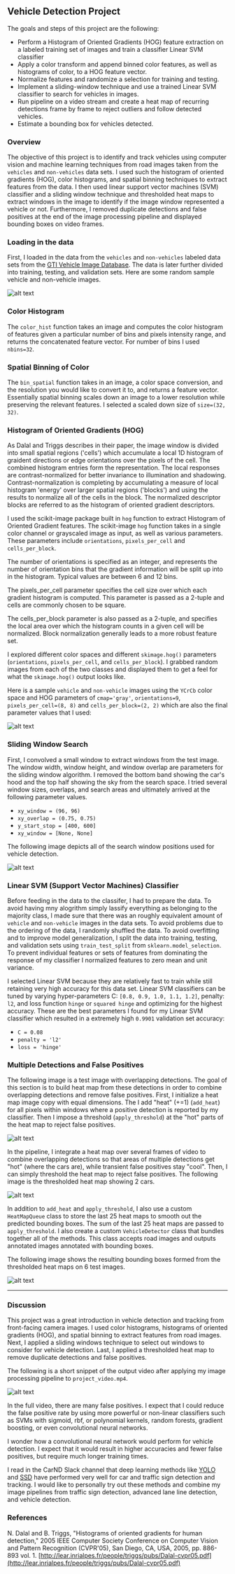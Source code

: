 ## **Vehicle Detection Project**

The goals and steps of this project are the following:

* Perform a Histogram of Oriented Gradients (HOG) feature extraction on a labeled training set of images and train a classifier Linear SVM classifier
* Apply a color transform and append binned color features, as well as histograms of color, to a HOG feature vector.
* Normalize features and randomize a selection for training and testing.
* Implement a sliding-window technique and use a trained Linear SVM classifier to search for vehicles in images.
* Run pipeline on a video stream and create a heat map of recurring detections frame by frame to reject outliers and follow detected vehicles.
* Estimate a bounding box for vehicles detected.

[//]: # (Image References)
[image1]: ./images/randomimages.png
[image2]: ./images/hogfeatures.png
[image3]: ./images/slidingwindows.png
[image4]: ./images/bboxes.png
[image5]: ./images/heatboxes.png
[image6]: ./images/detection.png
[image7]: ./images/vehicledetector.gif

### Overview

The objective of this project is to identify and track vehicles using computer vision and machine learning techniques from road images taken from the `vehicles` and `non-vehicles` data sets. I used such the histogram of oriented gradients (HOG), color histograms, and spatial binning techniques to extract features from the data. I then used linear support vector machines (SVM) classifier and a sliding window technique and thresholded heat maps to extract windows in the image to identify if the image window represented a vehicle or not. Furthermore, I removed duplicate detections and false positives at the end of the image processing pipeline and displayed bounding boxes on video frames.


### Loading in the data

First, I loaded in the data from the `vehicles` and `non-vehicles` labeled data sets from the [GTI Vehicle Image Database](http://www.gti.ssr.upm.es/data/Vehicle_database.html). The data is later further divided into training, testing, and validation sets. Here are some random sample vehicle and non-vehicle images.

![alt text][image1]

### Color Histogram

The `color_hist` function takes an image and computes the color histogram of features given a particular number of bins and pixels intensity range, and returns the concatenated feature vector. For number of bins I used `nbins=32`.

### Spatial Binning of Color

The `bin_spatial` function takes in an image, a color space conversion, and the resolution you would like to convert it to, and returns a feature vector. Essentially spatial binning scales down an image to a lower resolution while preserving the relevant features. I selected a scaled down size of `size=(32, 32)`.

### Histogram of Oriented Gradients (HOG)

As Dalal and Triggs describes in their paper, the image window is divided into small spatial regions ('cells') which accumulate a local 1D histogram of graident directions or edge orientations over the pixels of the cell. The combined histogram entries form the representation. The local responses are contrast-normalized for better invariance to illumination and shadowing. Contrast-normalization is completing by accumulating a measure of local histogram 'energy' over larger spatial regions ('blocks') and using the results to normalize all of the cells in the block. The normalized descriptor blocks are referred to as the histogram of oriented gradient descriptors.

I used the scikit-image package built in `hog` function to extract Histogram of Oriented Gradient features. The scikit-image `hog` function takes in a single color channel or grayscaled image as input, as well as various parameters. These parameters include `orientations`, `pixels_per_cell` and `cells_per_block`.

The number of orientations is specified as an integer, and represents the number of orientation bins that the gradient information will be split up into in the histogram. Typical values are between 6 and 12 bins.

The pixels_per_cell parameter specifies the cell size over which each gradient histogram is computed. This parameter is passed as a 2-tuple and cells are commonly chosen to be square.

The cells_per_block parameter is also passed as a 2-tuple, and specifies the local area over which the histogram counts in a given cell will be normalized. Block normalization  generally leads to a more robust feature set.

I explored different color spaces and different `skimage.hog()` parameters (`orientations`, `pixels_per_cell`, and `cells_per_block`). I grabbed random images from each of the two classes and displayed them to get a feel for what the `skimage.hog()` output looks like.

Here is a sample `vehicle` and `non-vehicle` images using the `YCrCb` color space and HOG parameters of `cmap='gray'`, `orientations=9`, `pixels_per_cell=(8, 8)` and `cells_per_block=(2, 2)` which are also the final parameter values that I used:

![alt text][image2]

### Sliding Window Search

First, I convolved a small window to extract windows from the test image. The window width, window height, and window overlap are parameters for the sliding window algorithm. I removed the bottom band showing the car's hood and the top half showing the sky from the search space. I tried several window sizes, overlaps, and search areas and ultimately arrived at the following parameter values.  
* `xy_window = (96, 96)`
* `xy_overlap = (0.75, 0.75)`
* `y_start_stop = [400, 600]`
* `xy_window = [None, None]`

The following image depicts all of the search window positions used for vehicle detection.  

![alt text][image3]

### Linear SVM (Support Vector Machines) Classifier

Before feeding in the data to the classifer, I had to prepare the data. To avoid having mny alogrithm simply lassify everything as belonging to the majority class, I made sure that there was an roughly equivalent amount of `vehicle` and `non-vehicle` images in the data sets. To avoid problems due to the ordering of the data, I randomly shuffled the data. To avoid overfitting and to improve model generalization, I split the data into training, testing, and validation sets using `train_test_split` from `sklearn.model_selection`. To prevent individual features or sets of features from dominating the response of my classifier I normalized features to zero mean and unit variance.

I selected Linear SVM because they are relatively fast to train while still retaining very high accuracy for this data set. Linear SVM classifiers can be tuned by varying hyper-parameters C: `[0.8, 0.9, 1.0, 1.1, 1.2]`, penalty: `l2`, and loss function `hinge` or `squared hinge` and optimizing for the highest accuracy.
These are the best parameters I found for my Linear SVM classifier which resulted in a extremely high `0.9901` validation set accuracy:
* `C = 0.08`
* `penalty = 'l2'`
* `loss = 'hinge'`

### Multiple Detections and False Positives

The following image is a test image with overlapping detections. The goal of this section is to build heat map from these detections in order to combine overlapping detections and remove false positives. First, I initialize a heat map image copy with equal dimensions. The I add "heat" (+=1) (`add_heat`) for all pixels within windows where a positive detection is reported by my classifier. Then I impose a threshold (`apply_threshold`) at the "hot" parts of the heat map to reject false positives.

![alt text][image4]

In the pipeline, I integrate a heat map over several frames of video to combine overlapping detections so that areas of multiple detections get "hot" (where the cars are), while transient false positives stay "cool". Then, I can simply threshold the heat map to reject false positives. The following image is the thresholded heat map showing 2 cars.

![alt text][image5]

In addition to `add_heat` and `apply_threshold`, I also use a custom `HeatMapQueue` class to store the last 25 heat maps to smooth out the predicted bounding boxes. The sum of the last 25 heat maps are passed to `apply_threshold`. I also create a custom `VehicleDetector` class that bundles together all of the methods. This class accepts road images and outputs annotated images annotated with bounding boxes.

The following image shows the resulting bounding boxes formed from the thresholded heat maps on 6 test images.

![alt text][image6]

---

### Discussion

This project was a great introduction in vehicle detection and tracking from front-facing camera images. I used color histograms, histograms of oriented gradients (HOG), and spatial binning to extract features from road images. Next, I applied a sliding windows technique to select out windows to consider for vehicle detection. Last, I applied a thresholded heat map to remove duplicate detections and false positives.

The following is a short snippet of the output video after applying my image processing pipeline to `project_video.mp4`.

![alt text][image7]

In the full video, there are many false positives. I expect that I could reduce the false positive rate by using more powerful or non-linear classifiers such as SVMs with sigmoid, rbf, or polynomial kernels, random forests, gradient boosting, or even convolutional neural networks.

I wonder how a convolutional neural network would perform for vehicle detection. I expect that it would result in higher accuracies and fewer false positives, but require much longer training times.

I read in the CarND Slack channel that deep learning methods like [YOLO](https://pjreddie.com/darknet/yolo/) and [SSD](https://arxiv.org/abs/1512.02325) have performed very well for car and traffic sign detection and tracking. I would like to personally try out these methods and combine my image pipelines from traffic sign detection, advanced lane line detection, and vehicle detection.

### References

N. Dalal and B. Triggs, "Histograms of oriented gradients for human detection," 2005 IEEE Computer Society Conference on Computer Vision and Pattern Recognition (CVPR'05), San Diego, CA, USA, 2005, pp. 886-893 vol. 1.
[http://lear.inrialpes.fr/people/triggs/pubs/Dalal-cvpr05.pdf](http://lear.inrialpes.fr/people/triggs/pubs/Dalal-cvpr05.pdf)
